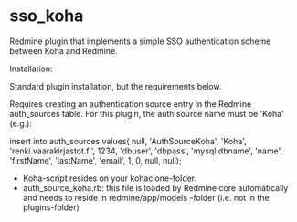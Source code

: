 # sso_koha
Redmine plugin that implements a simple SSO authentication scheme between Koha and Redmine.

Installation:

Standard plugin installation, but the requirements below.

Requires creating an authentication source entry in the Redmine auth_sources table. For this plugin, the auth source name must be 'Koha' (e.g.):

insert into auth_sources values( null, 'AuthSourceKoha', 'Koha', 'renki.vaarakirjastot.fi', 1234, 'dbuser', 'dbpass', 'mysql:dbname', 'name', 'firstName', 'lastName', 'email', 1, 0, null, null);

* Koha-script resides on your kohaclone-folder.
* auth_source_koha.rb: this file is loaded by Redmine core automatically and needs to reside in redmine/app/models -folder (i.e. not in the plugins-folder)
